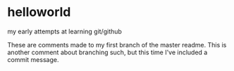 # helloworld
my early attempts at learning git/github

These are comments made to my first branch of the master readme.
This is another comment about branching such, but this time I've included a commit message.
